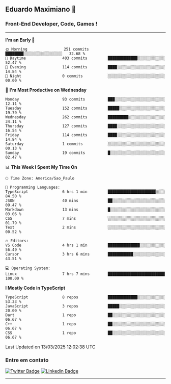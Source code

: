 ## Eduardo Maximiano 👋

### Front-End Developer, Code, Games !

---

<!--START_SECTION:waka-->
**I'm an Early 🐤** 

```text
🌞 Morning                251 commits         ████████░░░░░░░░░░░░░░░░░   32.68 % 
🌆 Daytime                403 commits         █████████████░░░░░░░░░░░░   52.47 % 
🌃 Evening                114 commits         ████░░░░░░░░░░░░░░░░░░░░░   14.84 % 
🌙 Night                  0 commits           ░░░░░░░░░░░░░░░░░░░░░░░░░   00.00 % 
```
📅 **I'm Most Productive on Wednesday** 

```text
Monday                   93 commits          ███░░░░░░░░░░░░░░░░░░░░░░   12.11 % 
Tuesday                  152 commits         █████░░░░░░░░░░░░░░░░░░░░   19.79 % 
Wednesday                262 commits         █████████░░░░░░░░░░░░░░░░   34.11 % 
Thursday                 127 commits         ████░░░░░░░░░░░░░░░░░░░░░   16.54 % 
Friday                   114 commits         ████░░░░░░░░░░░░░░░░░░░░░   14.84 % 
Saturday                 1 commits           ░░░░░░░░░░░░░░░░░░░░░░░░░   00.13 % 
Sunday                   19 commits          █░░░░░░░░░░░░░░░░░░░░░░░░   02.47 % 
```


📊 **This Week I Spent My Time On** 

```text
🕑︎ Time Zone: America/Sao_Paulo

💬 Programming Languages: 
TypeScript               6 hrs 1 min         █████████████████████░░░░   84.50 % 
JSON                     40 mins             ██░░░░░░░░░░░░░░░░░░░░░░░   09.47 % 
Markdown                 13 mins             █░░░░░░░░░░░░░░░░░░░░░░░░   03.06 % 
CSS                      7 mins              ░░░░░░░░░░░░░░░░░░░░░░░░░   01.79 % 
Text                     2 mins              ░░░░░░░░░░░░░░░░░░░░░░░░░   00.52 % 

🔥 Editors: 
VS Code                  4 hrs 1 min         ██████████████░░░░░░░░░░░   56.49 % 
Cursor                   3 hrs 6 mins        ███████████░░░░░░░░░░░░░░   43.51 % 

💻 Operating System: 
Linux                    7 hrs 7 mins        █████████████████████████   100.00 % 
```

**I Mostly Code in TypeScript** 

```text
TypeScript               8 repos             █████████████░░░░░░░░░░░░   53.33 % 
JavaScript               3 repos             █████░░░░░░░░░░░░░░░░░░░░   20.00 % 
Dart                     1 repo              ██░░░░░░░░░░░░░░░░░░░░░░░   06.67 % 
C++                      1 repo              ██░░░░░░░░░░░░░░░░░░░░░░░   06.67 % 
CSS                      1 repo              ██░░░░░░░░░░░░░░░░░░░░░░░   06.67 % 
```




 Last Updated on 13/03/2025 12:02:38 UTC
<!--END_SECTION:waka-->

### Entre em contato

[![Twitter Badge](https://img.shields.io/badge/-@edmaxi-1ca0f1?style=flat-square&labelColor=1ca0f1&logo=twitter&logoColor=white&link=https://twitter.com/edmaxi)](https://twitter.com/edmaxi)
[![Linkedin Badge](https://img.shields.io/badge/-Eduardo_Maximiano-0077B5?style=flat-square&logo=Linkedin&logoColor=white&link=https://www.linkedin.com/in/maximiano-eduardo)](https://www.linkedin.com/in/maximiano-eduardo)

---
